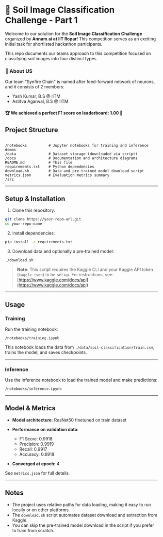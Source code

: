 # 🌱 Soil Image Classification Challenge - Part 1

Welcome to our solution for the **Soil Image Classification Challenge** organized by
**Annam.ai at IIT Ropar**! This competition serves as an exciting initial task for
shortlisted hackathon participants.

This repo documents our teams approach to this competition focused on classifying soil images into four distinct types.

### 👥 About US

Our team "Synfire Chain" is named after feed-forward network of neurons, and it consists of 2 members:

- Yash Kumar, B.S @ IITM
- Astitva Agarwal, B.S @ IITM

#### **🏆 We achieved a perfect F1 score on leaderboard: 1.00 🎯**

## Project Structure

```

/notebooks          # Jupyter notebooks for training and inference demos
/data               # Dataset storage (downloaded via script)
/docs               # Documentation and architecture diagrams
README.md           # This file
requirements.txt    # Python dependencies
download.sh         # Data and pre-trained model download script
metrics.json        # Evaluation metrics summary
/src

```

---

## Setup & Installation

1. Clone this repository:

```bash
git clone https://your-repo-url.git
cd your-repo-name
```

2. Install dependencies:

```bash
pip install -r requirements.txt
```

3. Download data and optionally a pre-trained model:

```bash
./download.sh
```

> **Note:** This script requires the Kaggle CLI and your Kaggle API token (`kaggle.json`) to be set up.
> For instructions, see: [https://www.kaggle.com/docs/api](https://www.kaggle.com/docs/api)

---

## Usage

### Training

Run the training notebook:

```
/notebooks/training.ipynb
```

This notebook loads the data from `./data/soil-classification/train.csv`, trains the model, and saves checkpoints.

---

### Inference

Use the inference notebook to load the trained model and make predictions:

```
/notebooks/inference.ipynb
```

---

## Model & Metrics

- **Model architecture:** ResNet50 finetuned on train dataset
- **Performance on validation data:**

  - F1 Score: 0.9918
  - Precision: 0.9919
  - Recall: 0.9917
  - Accuracy: 0.9918

- **Converged at epoch:** 4

See `metrics.json` for full details.

---

## Notes

- The project uses relative paths for data loading, making it easy to run locally or on other platforms.
- The `download.sh` script automates dataset download and extraction from Kaggle.
- You can skip the pre-trained model download in the script if you prefer to train from scratch.
